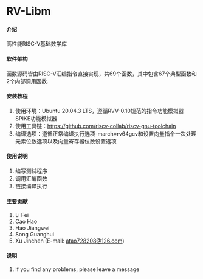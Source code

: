 # RV-Libm

#### 介绍
高性能RISC-V基础数学库

#### 软件架构
函数源码皆由RISC-V汇编指令直接实现，共69个函数，其中包含67个典型函数和2个内部调用函数.


#### 安装教程

1.  使用环境：Ubuntu 20.04.3 LTS，遵循RVV-0.10规范的指令功能模拟器SPIKE功能模拟器
2.  使用工具链：https://github.com/riscv-collab/riscv-gnu-toolchain
3.  编译选项：遵循正常编译执行选项-march=rv64gcv和设置向量指令一次处理元素位数选项以及向量寄存器位数设置选项

#### 使用说明

1.  编写测试程序
2.  调用汇编函数
3.  链接编译执行

#### 主要贡献
 
1. Li Fei
2. Cao Hao
3. Hao Jiangwei
4. Song Guanghui
5. Xu Jinchen (E-mail: atao728208@126.com)



#### 说明

1.  If you find any problems, please leave a message
